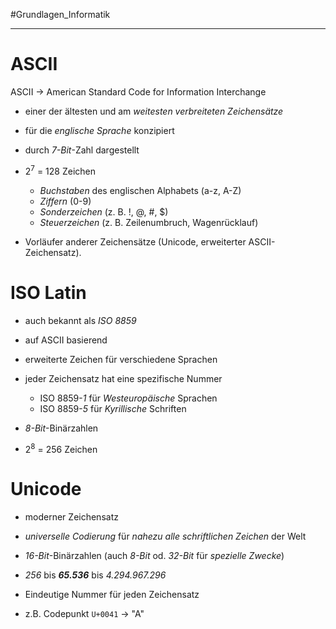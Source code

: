 #Grundlagen_Informatik
***

# ASCII
ASCII → American Standard Code for Information Interchange


- einer der ältesten und am *weitesten verbreiteten Zeichensätze*
- für die *englische Sprache* konzipiert
- durch *7-Bit*-Zahl dargestellt
- 2<sup>7</sup> = 128 Zeichen
	- *Buchstaben* des englischen Alphabets (a-z, A-Z)
	- *Ziffern* (0-9)
	- *Sonderzeichen* (z. B. !, @, #, $)
	- *Steuerzeichen* (z. B. Zeilenumbruch, Wagenrücklauf)

- Vorläufer anderer Zeichensätze (Unicode, erweiterter ASCII-Zeichensatz).


# ISO Latin
- auch bekannt als *ISO 8859*
- auf ASCII basierend
- erweiterte Zeichen für verschiedene Sprachen

- jeder Zeichensatz hat eine spezifische Nummer
	- ISO 8859-*1* für *Westeuropäische* Sprachen
	- ISO 8859-*5* für *Kyrillische* Schriften
- *8-Bit*-Binärzahlen
- 2<sup>8</sup> = 256 Zeichen


# Unicode
- moderner Zeichensatz
- *universelle Codierung* für *nahezu alle schriftlichen Zeichen* der Welt

 
- *16-Bit*-Binärzahlen (auch *8-Bit* od. *32-Bit* für *spezielle Zwecke*)
- *256* bis ***65.536*** bis *4.294.967.296*

- Eindeutige Nummer für jeden Zeichensatz
- z.B. Codepunkt `U+0041` → "A"